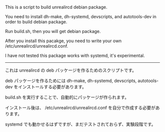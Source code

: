 This is a script to build unrealircd debian package.

You need to install dh-make, dh-systemd, devscripts, and autotools-dev
in order to build debian package.

Run build.sh, then you will get debian package.

After you install this pacakge, you need to write
your own /etc/unrealircd/unrealircd.conf.

I have not tested this package works with systemd, it's experimental.

---

これは unrealircd の deb パッケージを作るためのスクリプトです。

deb パッケージを作るためには dh-make, dh-systemd, devscripts, autotools-dev
をインストールする必要があります。

build.sh を実行することで、自動的にパッケージが作られます。

インストール後は、 /etc/unrealircd/unrealircd.conf を自分で作成する必要があります。

systemd でも動かせるはずですが、まだテストされておらず、実験段階です。
